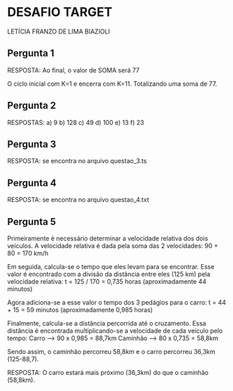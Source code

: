# DESAFIO TARGET

LETÍCIA FRANZO DE LIMA BIAZIOLI

## Pergunta 1

RESPOSTA: Ao final, o valor de SOMA será 77

O ciclo inicial com K=1 e encerra com K=11. Totalizando uma soma de 77.

## Pergunta 2

RESPOSTAS:
a) 9
b) 128
c) 49
d) 100
e) 13
f) 23

## Pergunta 3

RESPOSTA: se encontra no arquivo questao_3.ts

## Pergunta 4

RESPOSTA: se encontra no arquivo questao_4.txt

## Pergunta 5

Primeiramente é necessário determinar a velocidade relativa dos dois veículos.
A velocidade relativa é dada pela soma das 2 velocidades:
90 + 80 = 170 km/h

Em seguida, calcula-se o tempo que eles levam para se encontrar.
Esse valor é encontrado com a divisão da distância entre eles (125 km) pela velocidade relativa:
t = 125 / 170 = 0,735 horas (aproximadamente 44 minutos)

Agora adiciona-se a esse valor o tempo dos 3 pedágios para o carro:
t = 44 + 15 = 59 minutos (aproximadamente 0,985 horas)

Finalmente, calcula-se a distância percorrida até o cruzamento.
Essa distância é encontrada multiplicando-se a velocidade de cada veículo pelo tempo:
Carro --> 90 x 0,985 = 88,7km
Caminhão --> 80 x 0,735 = 58,8km

Sendo assim, o caminhão percorreu 58,8km e o carro percorreu 36,3km (125-88,7).

RESPOSTA: O carro estará mais próximo (36,3km) do que o caminhão (58,8km).
